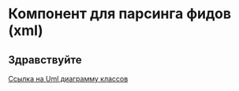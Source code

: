 # Компонент для парсинга фидов (xml)
## Здравствуйте

[Ссылка на Uml диаграмму классов](https://drive.google.com/file/d/1MiLD1phRSm2S8iJpIbALDMqGoOXsy4vC/view?usp=sharing)

